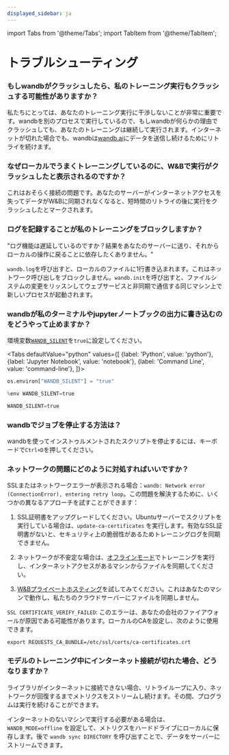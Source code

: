 ```yaml
---
displayed_sidebar: ja
---
```

import Tabs from '@theme/Tabs';
import TabItem from '@theme/TabItem';

# トラブルシューティング

### もしwandbがクラッシュしたら、私のトレーニング実行もクラッシュする可能性がありますか？

私たちにとっては、あなたのトレーニング実行に干渉しないことが非常に重要です。wandbを別のプロセスで実行しているので、もしwandbが何らかの理由でクラッシュしても、あなたのトレーニングは継続して実行されます。インターネットが切れた場合でも、wandbは[wandb.ai](https://wandb.ai)にデータを送信し続けるためにリトライを続けます。

### なぜローカルでうまくトレーニングしているのに、W&Bで実行がクラッシュしたと表示されるのですか？

これはおそらく接続の問題です。あなたのサーバーがインターネットアクセスを失ってデータがW&Bに同期されなくなると、短時間のリトライの後に実行をクラッシュしたとマークされます。

### ログを記録することが私のトレーニングをブロックしますか？

"ログ機能は遅延しているのですか？結果をあなたのサーバーに送り、それからローカルの操作に戻ることに依存したくありません。"

`wandb.log`を呼び出すと、ローカルのファイルに1行書き込まれます。これはネットワーク呼び出しをブロックしません。`wandb.init`を呼び出すと、ファイルシステムの変更をリッスンしてウェブサービスと非同期で通信する同じマシン上で新しいプロセスが起動されます。

### wandbが私のターミナルやjupyterノートブックの出力に書き込むのをどうやって止めますか？

環境変数[`WANDB_SILENT`](../track/environment-variables.md)を`true`に設定してください。

<Tabs
  defaultValue="python"
  values={[
    {label: 'Python', value: 'python'},
    {label: 'Jupyter Notebook', value: 'notebook'},
    {label: 'Command Line', value: 'command-line'},
  ]}>
  <TabItem value="python">

```python
os.environ["WANDB_SILENT"] = "true"
```

  </TabItem>
  <TabItem value="notebook">

```python
%env WANDB_SILENT=true
```

  </TabItem>
  <TabItem value="command-line">

```python
WANDB_SILENT=true
```

  </TabItem>
</Tabs>


### wandbでジョブを停止する方法は？

wandbを使ってインストゥルメントされたスクリプトを停止するには、キーボードで`Ctrl+D`を押してください。

### ネットワークの問題にどのように対処すればいいですか？

SSLまたはネットワークエラーが表示される場合：`wandb: Network error (ConnectionError), entering retry loop`。この問題を解決するために、いくつかの異なるアプローチを試すことができます：
1. SSL証明書をアップグレードしてください。Ubuntuサーバーでスクリプトを実行している場合は、`update-ca-certificates` を実行します。有効なSSL証明書がないと、セキュリティ上の脆弱性があるためトレーニングログを同期できません。

2. ネットワークが不安定な場合は、[オフラインモード](https://docs.wandb.ai/guides/track/launch#is-it-possible-to-save-metrics-offline-and-sync-them-to-w-and-b-later)でトレーニングを実行し、インターネットアクセスがあるマシンからファイルを同期してください。

3. [W&Bプライベートホスティング](../hosting/intro.md)を試してみてください。これはあなたのマシンで動作し、私たちのクラウドサーバーにファイルを同期しません。



`SSL CERTIFICATE_VERIFY_FAILED`: このエラーは、あなたの会社のファイアウォールが原因である可能性があります。ローカルのCAを設定し、次のように使用できます。



`export REQUESTS_CA_BUNDLE=/etc/ssl/certs/ca-certificates.crt`



### モデルのトレーニング中にインターネット接続が切れた場合、どうなりますか？



ライブラリがインターネットに接続できない場合、リトライループに入り、ネットワークが回復するまでメトリクスをストリームし続けます。その間、プログラムは実行を続けることができます。



インターネットのないマシンで実行する必要がある場合は、`WANDB_MODE=offline` を設定して、メトリクスをハードドライブにローカルに保存します。後で `wandb sync DIRECTORY` を呼び出すことで、データをサーバーにストリームできます。